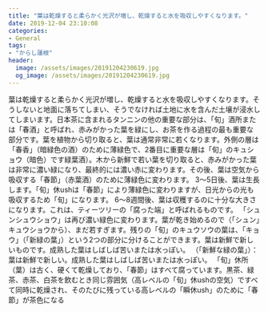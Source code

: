 ```yaml
---
title: "葉は乾燥すると柔らかく光沢が増し、乾燥すると水を吸収しやすくなります。"
date: 2019-12-04 23:10:08
categories:
- General
tags:
- "からし蓮根"
header:
  image: /assets/images/20191204230619.jpg
  og_image: /assets/images/20191204230619.jpg
---
```


葉は乾燥すると柔らかく光沢が増し、乾燥すると水を吸収しやすくなります。そうしないと地面に落ちてしまい、そうでなければ土地に水を含んだ土壌が浸水してしまいます。日本茶に含まれるタンニンの他の重要な部分は、「旬」酒所または「春酒」と呼ばれ、赤みがかった葉を緑にし、お茶を作る過程の最も重要な部分です。葉を植物から切り取ると、葉は通常非常に若くなります。外側の層は「春香」（暗緑色の酒）のために薄緑色で、2番目に重要な層は「旬」のキュショウ（暗色）です緑葉酒）。木から新鮮で若い葉を切り取ると、赤みがかった葉は非常に濃い緑になり、最終的には濃い赤に変わります。その後、葉は空気から吸収する「春節」（赤葉酒）のために薄緑色に変わります。 3〜5日後、葉は生長します。「旬」休ushは「春節」により薄緑色に変わりますが、日光からの光も吸収するため「旬」になります。 6〜8週間後、葉は収穫するのに十分な大きさになります。これは、ティーツリーの「腐った端」と呼ばれるものです。 「シュンシュウショウ」は再び濃い緑色に変わります。葉が乾き始めるので（「シュン」キュウショウから）、まだ若すぎます。残りの「旬」のキュウソウの葉は、「キョウ」（「新緑の葉」）という2つの部分に分けることができます。葉は新鮮で新しいものです。成熟した葉はしばしば苦いまたは水っぽい。 （「新鮮な緑の葉」）：葉は新鮮で新しい。成熟した葉はしばしば苦いまたは水っぽい。 「旬」休所（葉）は古く、硬くて乾燥しており、「春節」はすべて腐っています。黒茶、緑茶、赤茶、白茶を飲むとき同じ雰囲気（高レベルの「旬」休ushの空気）ですべて同時に乾燥され、そのたびに残っている高レベルの「瞬休ush」のために「春節」が茶色になる
